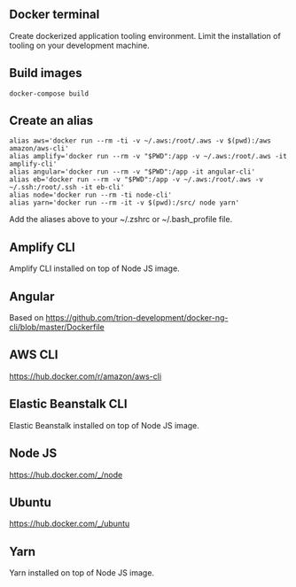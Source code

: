 Docker terminal
----

Create dockerized application tooling environment. Limit the installation of tooling on your development machine.

Build images
----
```
docker-compose build
```

Create an alias
----
```
alias aws='docker run --rm -ti -v ~/.aws:/root/.aws -v $(pwd):/aws amazon/aws-cli'
alias amplify='docker run --rm -v "$PWD":/app -v ~/.aws:/root/.aws -it amplify-cli'
alias angular='docker run --rm -v "$PWD":/app -it angular-cli'
alias eb='docker run --rm -v "$PWD":/app -v ~/.aws:/root/.aws -v ~/.ssh:/root/.ssh -it eb-cli'
alias node='docker run --rm -ti node-cli'
alias yarn='docker run --rm -it -v $(pwd):/src/ node yarn'
```

Add the aliases above to your ~/.zshrc or ~/.bash_profile file.

Amplify CLI
----
Amplify CLI installed on top of Node JS image.

Angular
----
Based on https://github.com/trion-development/docker-ng-cli/blob/master/Dockerfile

AWS CLI
----
https://hub.docker.com/r/amazon/aws-cli

Elastic Beanstalk CLI
----
Elastic Beanstalk installed on top of Node JS image.

Node JS
----
https://hub.docker.com/_/node

Ubuntu
----
https://hub.docker.com/_/ubuntu

Yarn
----
Yarn installed on top of Node JS image.
